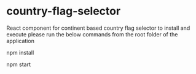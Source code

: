 # country-flag-selector
React component for continent based country flag selector
to install and execute please run the below commands from the root folder of the application

npm install

npm start
